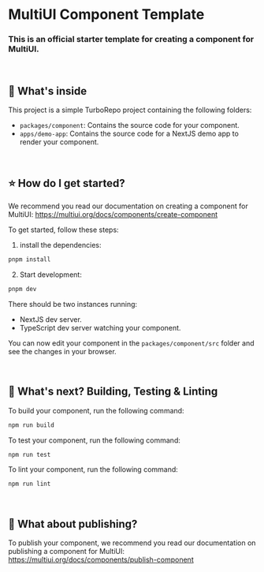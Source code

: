 # MultiUI Component Template

### This is an official starter template for creating a component for MultiUI.

<br />

## 🤔 What's inside

This project is a simple TurboRepo project containing the following folders:

- `packages/component`: Contains the source code for your component.
- `apps/demo-app`: Contains the source code for a NextJS demo app to render your component.

<br />

## ⭐️ How do I get started?

We recommend you read our documentation on creating a component for MultiUI:
https://multiui.org/docs/components/create-component

To get started, follow these steps:
1. install the dependencies:
```sh
pnpm install
```

2. Start development:
```sh
pnpm dev
```

There should be two instances running:

- NextJS dev server.
- TypeScript dev server watching your component.

You can now edit your component in the `packages/component/src` folder and see the changes in your browser.

<br />

## 🧪 What's next? Building, Testing & Linting

To build your component, run the following command:

```sh
npm run build
```

To test your component, run the following command:

```sh
npm run test
```


To lint your component, run the following command:

```sh
npm run lint
```

<br />

## 📜 What about publishing?

To publish your component, we recommend you read our documentation on publishing a component for MultiUI:
https://multiui.org/docs/components/publish-component
